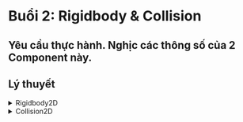 # Buổi 2: Rigidbody & Collision
## Yêu cầu thực hành. Nghịc các thông số của 2 Component này. 
## Lý thuyết
<details><summary>Rigidbody2D</summary>
  <details><summary>Manual</summary>
  <p>Nguồn tham khảo đầu tiên => Unity Documentation</br>Các bạn đọc kết hợp giữa Unity docs và docs trên Github, nếu có không hiểu đoạn nào thì nhắn tin trong nhóm. Tập dần cho quen đi thôi!!!<p>
  [Unity Docs](https://docs.unity3d.com/Manual/class-Rigidbody2D.html)
  <h5>Rigidbody2D là gì? </h5><p>Rigidbody2D là hệ thống mô phỏng vật lý dành cho game2D (Không sử dụng cho 3D), ví dụ trọng lực, lực tác động, lực ma sát,... </p>
  <p>Bắt đầu tập trung vào những điểm sau</p>
  <img src ="https://user-images.githubusercontent.com/50346687/104209081-d8c1b100-5463-11eb-8003-6724afa4bb2f.png"/>
  <details><summary>Body Type</summary>
  <li>Dynamic: Như tên gọi, loại này cho phép cả nội lực (bao gồm các lực mà từ vật này sinh ra, velocity, thường thì sử dụng code) và ngoại lực (bao gồm trọng lực) tác động vào GameOject </li><p>
  <li>Kinematic: Loại này chỉ cho phép nội lực tác động vào GameOject</li>
  <li>Static: Không tác động lực vào được</li>
  <h4>Chú ý</h4><p>Có một chú ý ở đây, khi các bạn tìm hiểu kỹ hơn về Physics. Hệ thống Physics sẽ có Transform riêng, nó tự động cập nhật cho bằng Transform của GameOject sau mỗi FixedUpdate() được thực hiện. Với tất cả các loại ở đây sẽ tác động vào Transform của Rigidbody. Transform của GameObject tự động cập nhận theo Rigidbody. Nên nếu ta tác động vào Transform của GameObject thì Object vẫn di chuyển.
  </details>
  <details><summary>Material</summary>
  <p>Phần này sẽ liên quan đến Ma Sát và Độ nảy của GameObject</p>
  <p>Physics Materials 2D</p>
  <img src="https://user-images.githubusercontent.com/50346687/104211768-107e2800-5467-11eb-99a1-3c855ffc6aaa.png"/>
  <img src="https://user-images.githubusercontent.com/50346687/104212138-75398280-5467-11eb-94ec-97f7850c84f3.png"/>
  <li>Friction: Giá trị từ 0-1. 0 là không ma sát, 1 là độ ma sát max</li>
  <li>Bounciness: Giá trị từ 0-1. 0 là không nảy, 1 là max nảy</li>
  </details>
  <details><summary>Drag</summary>
  <li>Linear Drag: hệ số cản di chuyển, hệ số càng cao thì càng cần nhiều lực để di chuyển Rigidbody</li>
  <li>Angular Drag: hệ số cản quay, hệ số càng cao thì càng cần nhiều lực để quay Rigidbody</li>
  </details>
  <details><summary>Gravity</summary>
  <li>Mass: Nó là khối lượng đấy</li>
  <li>Gravity Scale: Mặc định là 9.81 (học trong vật lý rồi nhỉ :v) scale thì 1 là 9.81. 0 là 0 :)
  </details>
  <details><summary>Các thông số khác nâng cao hơn</summary>
  <li>Collision Detection: Khi vật đi xuyên qua dù đã có Collision thì tìm tài liệu ở đây</li>
  <li>Sleeping Mode: Thời gian Rigidbody hoạt động và nghỉ</li>
  <li>Interpolate: Phần này có ích khi di chuyển mượt mà hay cần ổn định</li>
  <li>Constraints: Khóa :)) thử đi sẽ biết</li>
  <h3>Trên [Unitydocs](https://docs.unity3d.com/Manual) có hết nhá. Khi tìm hiểu được những phần bên trên thì cũng nên tự tìm hiểu về các phần này</h3>
  <h5>Một phần khá thú vị là hệ thống Joint của Unity. Các bạn sẽ tìm hiểu cái này sau khi hiểu về Rigidbody và Collision. Đừng tham, tẩu hỏa nhập ma đấy!</h5>
  </details>
  </details>
  <details><summary>Scripting</summary>
  <h5>Một số keyword để mọi người tìm hiểu => Tra keyword + "Unity docs"</h5>
  [Unity docs](https://docs.unity3d.com/ScriptReference/Rigidbody2D.html)
  <li>Rigidbody2D.velocity</li>
  <li>Rigidbody2D.AddForce</li>
  <li>Rigidbody2D.position</li>
  <li>Rigidbody2D.rotation</li>
  <li>Rigidbody2D.MovePosition</li>
  <li>Rigidbody2D.MoveRotation</li>
  <h3>Yêu cầu mọi người đọc trước. Lên lớp mới hiểu được</h3>
  </details>
</details>
<details><summary>Collision2D</summary>
  <details><summary>Manual</summary>
  <p>Collision là va chạm </br>Collider là vật va chạm</br> Vậy, hệ thống này sử dụng để mô phỏng va chạm giữa các vật thể với nhau (các GameOject đều yêu cầu có Collider 2D)
  <p>Có các loại Collider 2D khác nhau: Box Collider 2D, Casule Collider 2D, Circle Collider 2D,... Tùy thuộc vào hình dạng của sprite để sử dụng cho hợp lý. Tất cả đều có các thuộc tính giống nhau nên ở đây sẽ tìm hiểu về BoxCollider2D</p>
  <img src="https://user-images.githubusercontent.com/50346687/104216725-04956480-546d-11eb-8153-8b1e16cb3b26.png"/>
  <img src="https://user-images.githubusercontent.com/50346687/104218304-2263c900-546f-11eb-8a15-6e25dc06c3e4.png"/>
  <details><summary>Vùng va chạm (khu vực mà có thể va chạm với các vật thể khác)</summary>
  <li>Size: size của Vùng va chạm :))</li>
  <li>Offset: Vị trí bị lệch trên hệ tọa độ Oxy so với gốc ban đầu của Vùng va chạm </li>
  <li>Edit Collider: Điều chỉnh được Vùng va chạm trực tiếp trên Scene Window. Ấn và kéo các điểm như hình dưới để điều chỉnh</li>
  <img src="https://user-images.githubusercontent.com/50346687/104218316-255eb980-546f-11eb-90dc-143a965e4f8c.png"/>
  </details>
  <details><summary>Một số thuộc tính quan trọng khác</summary>
  <li>IsTrigger: Vẫn là vùng va chạm, nhưng chỉ nhận thông tin của Vật tác động vào Vùng va chạm này chứ không tác động lên vật.</li>
  <li>Used By Composite: Vùng va chạm sẽ liền thành một khối. Sử dụng cho TileMap chúng ta học trong những buổi tiếp theo.</li>
  <li>Material: Tương tự như Material của Rigidbody</li>
  </details>
  <p>Ngoài ra, Collider rất cần thiết cho hệ thống RayCast sau này</p>
  </details>
  <details><summary>Scripting</summary>
  <h5>Một số Hàm cần tìm hiểu trên docs</h5>
  <li>OnCollisionEnter2D</li>
  <li>OnCollisionStay2D</li>
  <li>OnCollisionExit2D</li>
  <h3>Yêu cầu mọi người đọc trước. Lên lớp mới hiểu được</h3>
  </details>
</details>
